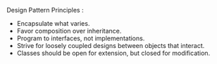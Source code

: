 

Design Pattern Principles :

+ Encapsulate what varies.
+ Favor composition over inheritance.
+ Program to interfaces, not implementations.
+ Strive for loosely coupled designs between objects that interact.
+ Classes should be open for extension, but closed for modification.
